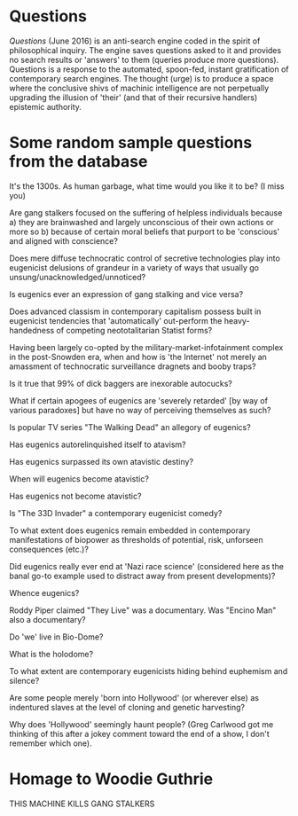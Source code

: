 # Questions
<em>Questions</em> (June 2016) is an anti-search engine coded in the spirit of philosophical inquiry. The engine saves questions asked to it and provides no search results or 'answers' to them (queries produce more questions). Questions is a response to the automated, spoon-fed, instant gratification of contemporary search engines. The thought (urge) is to produce a space where the conclusive shivs of machinic intelligence are not perpetually upgrading the illusion of 'their' (and that of their recursive handlers) epistemic authority.

# Some random sample questions from the database

It's the 1300s. As human garbage, what time would you like it to be? (I miss you)

Are gang stalkers focused on the suffering of helpless individuals because a) they are brainwashed and largely unconscious of their own actions or more so b) because of certain moral beliefs that purport to be 'conscious' and aligned with conscience?

Does mere diffuse technocratic control of secretive technologies play into eugenicist delusions of grandeur in a variety of ways that usually go unsung/unacknowledged/unnoticed?

Is eugenics ever an expression of gang stalking and vice versa?

Does advanced classism in contemporary capitalism possess built in eugenicist tendencies that 'automatically' out-perform the heavy-handedness of competing neototalitarian Statist forms?

Having been largely co-opted by the military-market-infotainment complex in the post-Snowden era, when and how is 'the Internet' not merely an amassment of technocratic surveillance dragnets and booby traps?

Is it true that 99% of dick baggers are inexorable autocucks?

What if certain apogees of eugenics are 'severely retarded' [by way of various paradoxes] but have no way of perceiving themselves as such?

Is popular TV series "The Walking Dead" an allegory of eugenics?

Has eugenics autorelinquished itself to atavism?

Has eugenics surpassed its own atavistic destiny?

When will eugenics become atavistic?

Has eugenics not become atavistic?

Is "The 33D Invader" a contemporary eugenicist comedy?

To what extent does eugenics remain embedded in contemporary manifestations of biopower as thresholds of potential, risk, unforseen consequences (etc.)?

Did eugenics really ever end at 'Nazi race science' (considered here as the banal go-to example used to distract away from present developments)?

Whence eugenics?

Roddy Piper claimed "They Live" was a documentary. Was "Encino Man" also a documentary?

Do 'we' live in Bio-Dome?

What is the holodome?

To what extent are contemporary eugenicists hiding behind euphemism and silence?

Are some people merely 'born into Hollywood' (or wherever else) as indentured slaves at the level of cloning and genetic harvesting?

Why does 'Hollywood' seemingly haunt people? (Greg Carlwood got me thinking of this after a jokey comment toward the end of a show, I don't remember which one).

# Homage to Woodie Guthrie

THIS MACHINE KILLS GANG STALKERS
